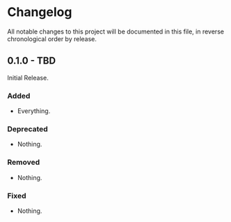 # Changelog

All notable changes to this project will be documented in this file, in reverse chronological order by release.

## 0.1.0 - TBD

Initial Release.

### Added

- Everything.

### Deprecated

- Nothing.

### Removed

- Nothing.

### Fixed

- Nothing.
